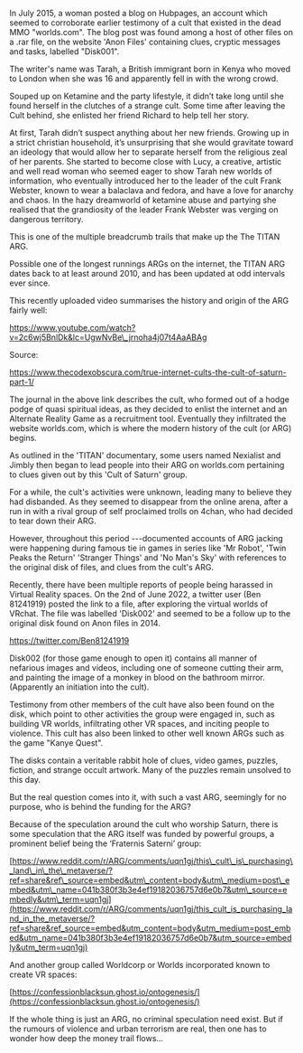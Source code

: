 In July 2015, a woman posted a blog on Hubpages, an account which seemed to corroborate earlier testimony of a cult that existed in the dead MMO "worlds.com". The blog post was found among a host of other files on a .rar file, on the website 'Anon Files' containing clues, cryptic messages and tasks, labelled "Disk001".

The writer's name was Tarah, a British immigrant born in Kenya who moved to London when she was 16 and apparently fell in with the wrong crowd. 

Souped up on Ketamine and the party lifestyle, it didn’t take long until she found herself in the clutches of a strange cult. Some time after leaving the Cult behind, she enlisted her friend Richard to help tell her story. 

At first, Tarah didn’t suspect anything about her new friends. Growing up in a strict christian household, it’s unsurprising that she would gravitate toward an ideology that would allow her to separate herself from the religious zeal of her parents. She started to become close with Lucy, a creative, artistic and well read woman who seemed eager to show Tarah new worlds of information, who eventually introduced her to the leader of the cult Frank Webster, known to wear a balaclava and fedora, and have a love for anarchy and chaos. In the hazy dreamworld of ketamine abuse and partying she realised that the grandiosity of the leader Frank Webster was verging on dangerous territory.

This is one of the multiple breadcrumb trails that make up the The TITAN ARG.

Possible one of the longest runnings ARGs on the internet, the TITAN ARG dates back to at least around 2010, and has been updated at odd intervals ever since.

This recently uploaded video summarises the history and origin of the ARG fairly well:

https://www.youtube.com/watch?v=2c6wj5BnlDk&lc=UgwNvBe\_jrnoha4j07t4AaABAg

Source:

https://www.thecodexobscura.com/true-internet-cults-the-cult-of-saturn-part-1/

The journal in the above link describes the cult, who formed out of a hodge podge of quasi spiritual ideas, as they decided to enlist the internet and an Alternate Reality Game as a recruitment tool. Eventually they infiltrated the website worlds.com, which is where the modern history of the cult (or ARG) begins.

As outlined in the 'TITAN' documentary, some users named Nexialist and Jimbly then began to lead people into their ARG on worlds.com pertaining to clues given out by this 'Cult of Saturn' group.

For a while, the cult's activities were unknown, leading many to believe they had disbanded. As they seemed to disappear from the online arena, after a run in with a rival group of self proclaimed trolls on 4chan, who had decided to tear down their ARG.

However, throughout this period ---documented accounts of ARG jacking were happening during famous tie in games in series like 'Mr Robot', 'Twin Peaks the Return' 'Stranger Things' and 'No Man's Sky' with references to the original disk of files, and clues from the cult's ARG.

Recently, there have been multiple reports of people being harassed in Virtual Reality spaces. On the 2nd of June 2022, a twitter user (Ben 81241919) posted the link to a file, after exploring the virtual worlds of VRchat. The file was labelled 'Disk002' and seemed to be a follow up to the original disk found on Anon files in 2014.

https://twitter.com/Ben81241919

Disk002 (for those game enough to open it) contains all manner of nefarious images and videos, including one of someone cutting their arm, and painting the image of a monkey in blood on the bathroom mirror. (Apparently an initiation into the cult).

Testimony from other members of the cult have also been found on the disk, which point to other activities the group were engaged in, such as building VR worlds, infiltrating other VR spaces, and inciting people to violence. This cult has also been linked to other well known ARGs such as the game "Kanye Quest".

The disks contain a veritable rabbit hole of clues, video games, puzzles, fiction, and strange occult artwork. Many of the puzzles remain unsolved to this day.

But the real question comes into it, with such a vast ARG, seemingly for no purpose, who is behind the funding for the ARG?

Because of the speculation around the cult who worship Saturn, there is some speculation that the ARG itself was funded by powerful groups, a prominent belief being the ‘Fraternis Saterni’ group:

[https://www.reddit.com/r/ARG/comments/uqn1gj/this\_cult\_is\_purchasing\_land\_in\_the\_metaverse/?ref=share&ref\_source=embed&utm\_content=body&utm\_medium=post\_embed&utm\_name=041b380f3b3e4ef19182036757d6e0b7&utm\_source=embedly&utm\_term=uqn1gj](https://www.reddit.com/r/ARG/comments/uqn1gj/this_cult_is_purchasing_land_in_the_metaverse/?ref=share&ref_source=embed&utm_content=body&utm_medium=post_embed&utm_name=041b380f3b3e4ef19182036757d6e0b7&utm_source=embedly&utm_term=uqn1gj)

And another group called Worldcorp or Worlds incorporated known to create VR spaces:

[https://confessionblacksun.ghost.io/ontogenesis/](https://confessionblacksun.ghost.io/ontogenesis/)

If the whole thing is just an ARG, no criminal speculation need exist. But if the rumours of violence and urban terrorism are real, then one has to wonder how deep the money trail flows…